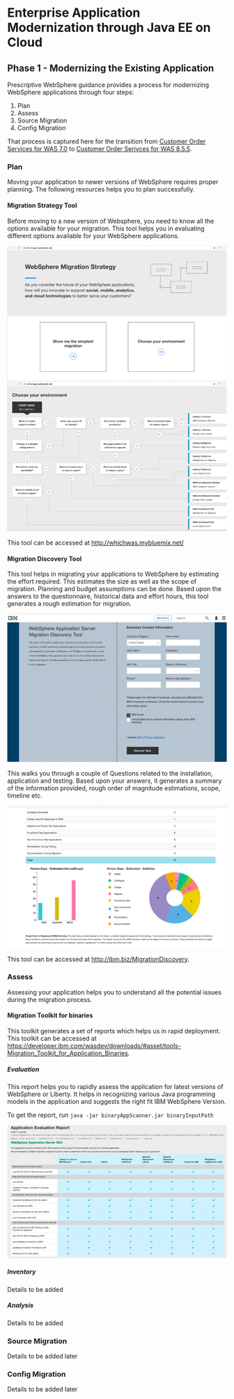 # Enterprise Application Modernization through Java EE on Cloud

## Phase 1 - Modernizing the Existing Application

Prescriptive WebSphere guidance provides a process for modernizing WebSphere applications through four steps:

1.  Plan
2.  Assess
3.  Source Migration
4.  Config Migration

That process is captured here for the transition from [Customer Order Services for WAS 7.0](https://github.com/ibm-cloud-architecture/refarch-jee-customerorder/tree/rad96-was70) to [Customer Order Serivces for WAS 8.5.5](https://github.com/ibm-cloud-architecture/refarch-jee-customerorder/tree/rad96-was855).

### Plan

Moving your application to newer versions of WebSphere requires proper planning. The following resources helps you to plan successfully.

#### Migration Strategy Tool

Before moving to a new version of Websphere, you need to know all the options available for your migration. This tool helps you in evaluating different options available for your WebSphere applications.

![Migration Strategy Tool-1](/phases/phase1_images/StrategyTool1.png?raw=true)
![Migration Strategy Tool-2](/phases/phase1_images/StrategyTool2.png?raw=true)

This tool can be accessed at http://whichwas.mybluemix.net/ 

#### Migration Discovery Tool

This tool helps in migrating your applications to WebSphere by estimating the effort required. This estimates the size as well as the scope of migration. Planning and budget assumptions can be done. Based upon the answers to the questionnaire, historical data and effort hours, this tool generates a rough estimation for migration.

![Migration Discovery Tool-1](/phases/phase1_images/DiscoveryTool1.png?raw=true)

This walks you through a couple of Questions related to the installation, application and testing. Based upon your answers, it generates a summary of the information provided, rough order of magnitude estimations, scope, timeline etc.

![Migration Strategy Tool-2](/phases/phase1_images/DiscoveryTool2.png?raw=true)

This tool can be accessed at http://ibm.biz/MigrationDiscovery.

### Assess

Assessing your application helps you to understand all the potential issues during the migration process.

#### Migration Toolkit for binaries

This toolkit generates a set of reports which helps us in rapid deployment. This toolkit can be accessed at https://developer.ibm.com/wasdev/downloads/#asset/tools-Migration_Toolkit_for_Application_Binaries.

##### Evaluation

This report helps you to rapidly assess the application for latest versions of WebSphere or Liberty. It helps in recognizing various Java programming models in the application and suggests the right fit IBM WebSphere Version.

To get the report, run `java -jar binaryAppScanner.jar binaryInputPath`

![Evaluation Report](/phases/phase1_images/EvaluationReport.png?raw=true)

##### Inventory

Details to be added

##### Analysis

Details to be added

### Source Migration

Details to be added later

### Config Migration

Details to be added later
